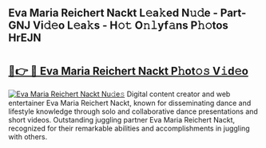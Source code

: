 ## Eva Maria Reichert Nackt L𝚎a𝚔ed N𝚞𝚍e - Part-GNJ Vi𝚍𝚎o L𝚎a𝚔s - H𝚘𝚝 O𝚗𝚕yf𝚊ns P𝚑𝚘tos HrEJN

# <h2><a href="http://kf1be7.oniu.top/?m=Eva+Maria+Reichert+Nackt">🔗👉 🔴 Eva Maria Reichert Nackt P𝚑ot𝚘𝚜 V𝚒d𝚎o</a></h2>

[![Eva Maria Reichert Nackt Nu𝚍e𝚜](https://i.imgur.com/0qMVB7G.gif)](http://kf1be7.oniu.top/?m=Eva+Maria+Reichert+Nackt)
Digital content creator and web entertainer Eva Maria Reichert Nackt, known for disseminating dance and lifestyle knowledge through solo and collaborative dance presentations and short videos. Outstanding juggling partner Eva Maria Reichert Nackt, recognized for their remarkable abilities and accomplishments in juggling with others.  
